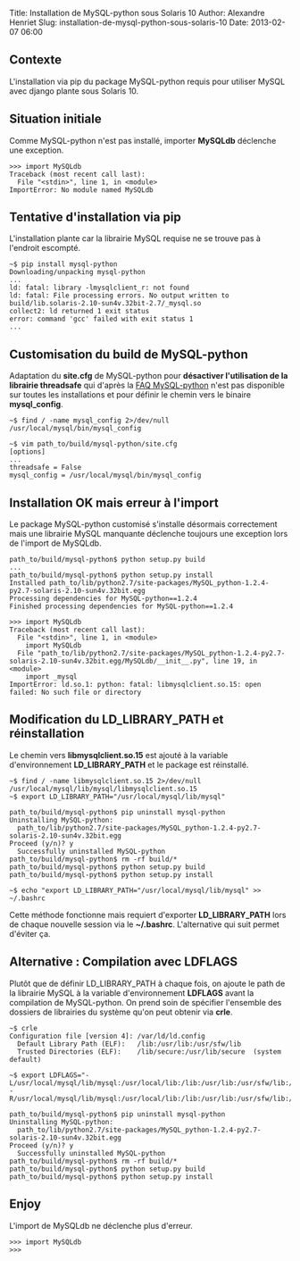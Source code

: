 Title: Installation de MySQL-python sous Solaris 10 
Author: Alexandre Henriet
Slug: installation-de-mysql-python-sous-solaris-10 
Date: 2013-02-07 06:00

## Contexte

L'installation via pip du package MySQL-python requis pour utiliser MySQL avec django plante sous Solaris 10.

## Situation initiale

Comme MySQL-python n'est pas installé, importer **MySQLdb** déclenche une exception.

    >>> import MySQLdb
    Traceback (most recent call last):
      File "<stdin>", line 1, in <module>
    ImportError: No module named MySQLdb

## Tentative d'installation via pip

L'installation plante car la librairie MySQL requise ne se trouve pas à l'endroit escompté.

    ~$ pip install mysql-python
    Downloading/unpacking mysql-python
    ...
    ld: fatal: library -lmysqlclient_r: not found
    ld: fatal: File processing errors. No output written to build/lib.solaris-2.10-sun4v.32bit-2.7/_mysql.so
    collect2: ld returned 1 exit status
    error: command 'gcc' failed with exit status 1
    ...

## Customisation du build de MySQL-python

Adaptation du **site.cfg** de MySQL-python pour **désactiver l'utilisation de la librairie threadsafe** qui d'après la [FAQ MySQL-python](http://mysql-python.sourceforge.net/FAQ.html) n'est pas disponible sur toutes les installations et pour définir le chemin vers le binaire **mysql_config**.

    ~$ find / -name mysql_config 2>/dev/null
    /usr/local/mysql/bin/mysql_config

    ~$ vim path_to/build/mysql-python/site.cfg
    [options]
    ...
    threadsafe = False
    mysql_config = /usr/local/mysql/bin/mysql_config

## Installation OK mais erreur à l'import

Le package MySQL-python customisé s'installe désormais correctement mais une librairie MySQL manquante déclenche toujours une exception lors de l'import de MySQLdb.

    path_to/build/mysql-python$ python setup.py build
    ...
    path_to/build/mysql-python$ python setup.py install
    Installed path_to/lib/python2.7/site-packages/MySQL_python-1.2.4-py2.7-solaris-2.10-sun4v.32bit.egg
    Processing dependencies for MySQL-python==1.2.4
    Finished processing dependencies for MySQL-python==1.2.4

    >>> import MySQLdb
    Traceback (most recent call last):
      File "<stdin>", line 1, in <module>
        import MySQLdb
      File "path_to/lib/python2.7/site-packages/MySQL_python-1.2.4-py2.7-solaris-2.10-sun4v.32bit.egg/MySQLdb/__init__.py", line 19, in <module>
        import _mysql
    ImportError: ld.so.1: python: fatal: libmysqlclient.so.15: open failed: No such file or directory

## Modification du LD_LIBRARY_PATH et réinstallation

Le chemin vers **libmysqlclient.so.15** est ajouté à la variable d'environnement **LD_LIBRARY_PATH** et le package est réinstallé.

    ~$ find / -name libmysqlclient.so.15 2>/dev/null
    /usr/local/mysql/lib/mysql/libmysqlclient.so.15
    ~$ export LD_LIBRARY_PATH="/usr/local/mysql/lib/mysql"

    path_to/build/mysql-python$ pip uninstall mysql-python
    Uninstalling MySQL-python:
      path_to/lib/python2.7/site-packages/MySQL_python-1.2.4-py2.7-solaris-2.10-sun4v.32bit.egg
    Proceed (y/n)? y
      Successfully uninstalled MySQL-python
    path_to/build/mysql-python$ rm -rf build/*
    path_to/build/mysql-python$ python setup.py build
    path_to/build/mysql-python$ python setup.py install

    ~$ echo "export LD_LIBRARY_PATH="/usr/local/mysql/lib/mysql" >> ~/.bashrc

Cette méthode fonctionne mais requiert d'exporter **LD_LIBRARY_PATH** lors de chaque nouvelle session via le **~/.bashrc**. L'alternative qui suit permet d'éviter ça. 

## Alternative : Compilation avec LDFLAGS

Plutôt que de définir LD_LIBRARY_PATH à chaque fois, on ajoute le path de la librairie MySQL à la variable d'environnement **LDFLAGS** avant la compilation de MySQL-python. On prend soin de spécifier l'ensemble des dossiers de librairies du système qu'on peut obtenir via **crle**.

    ~$ crle   
    Configuration file [version 4]: /var/ld/ld.config  
      Default Library Path (ELF):   /lib:/usr/lib:/usr/sfw/lib
      Trusted Directories (ELF):    /lib/secure:/usr/lib/secure  (system default)
    
    ~$ export LDFLAGS="-L/usr/local/mysql/lib/mysql:/usr/local/lib:/lib:/usr/lib:/usr/sfw/lib:/lib/secure:/usr/lib/secure -R/usr/local/mysql/lib/mysql:/usr/local/lib:/lib:/usr/lib:/usr/sfw/lib:/lib/secure:/usr/lib/secure"
    
    path_to/build/mysql-python$ pip uninstall mysql-python
    Uninstalling MySQL-python:
      path_to/lib/python2.7/site-packages/MySQL_python-1.2.4-py2.7-solaris-2.10-sun4v.32bit.egg
    Proceed (y/n)? y
      Successfully uninstalled MySQL-python
    path_to/build/mysql-python$ rm -rf build/*
    path_to/build/mysql-python$ python setup.py build
    path_to/build/mysql-python$ python setup.py install

## Enjoy

L'import de MySQLdb ne déclenche plus d'erreur.

    >>> import MySQLdb
    >>>
